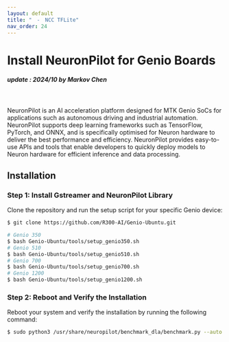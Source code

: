 ```yaml
---
layout: default
title: "　-　NCC TFLite"
nav_order: 24
---
```


# Install NeuronPilot for Genio Boards
##### update : 2024/10 by Markov Chen
<br>

NeuronPilot is an AI acceleration platform designed for MTK Genio SoCs for applications such as autonomous driving and industrial automation. NeuronPilot supports deep learning frameworks such as TensorFlow, PyTorch, and ONNX, and is specifically optimised for Neuron hardware to deliver the best performance and efficiency. NeuronPilot provides easy-to-use APIs and tools that enable developers to quickly deploy models to Neuron hardware for efficient inference and data processing.

## Installation

### Step 1: Install Gstreamer and NeuronPilot Library
Clone the repository and run the setup script for your specific Genio device:

```bash
$ git clone https://github.com/R300-AI/Genio-Ubuntu.git

# Genio 350
$ bash Genio-Ubuntu/tools/setup_genio350.sh
# Genio 510
$ bash Genio-Ubuntu/tools/setup_genio510.sh
# Genio 700
$ bash Genio-Ubuntu/tools/setup_genio700.sh
# Genio 1200
$ bash Genio-Ubuntu/tools/setup_genio1200.sh
```

### Step 2: Reboot and Verify the Installation
Reboot your system and verify the installation by running the following command:

```bash
$ sudo python3 /usr/share/neuropilot/benchmark_dla/benchmark.py --auto
```
